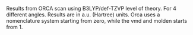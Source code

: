 Results from ORCA scan using B3LYP/def-TZVP level of theory. For 4 different angles.
Results are in a.u. (Hartree) units. Orca uses a nomenclature system starting from zero, 
while the vmd and molden starts from 1. 
